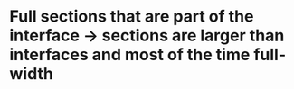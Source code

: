# Full sections that are part of the interface -> sections are larger than interfaces and most of the time full-width
